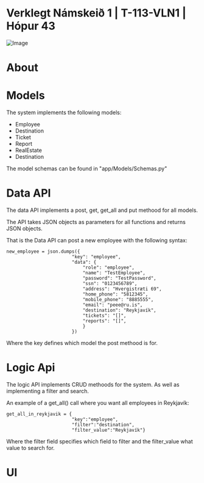 Verklegt Námskeið 1 | T-113-VLN1 | Hópur 43
===========================================
![Image](https://i.imgur.com/f9GuSPR.png "Poster")

# About

# Models

The system implements the following models:

- Employee
- Destination
- Ticket
- Report
- RealEstate
- Destination

The model schemas can be found in "app/Models/Schemas.py"

# Data API
The data API implements a post, get, get_all and put methood for all models. 

The API takes JSON objects as parameters for all functions and returns JSON objects.

That is the Data API can post a new employee with the following syntax:

    new_employee = json.dumps({
                            "key": "employee",
                            "data": {
                                "role": "employee",
                                "name": "TestEmployee",
                                "password": "TestPassword",
                                "ssn": "0123456789",
                                "address": "Hvergistræti 69",
                                "home_phone": "5812345",
                                "mobile_phone": "8885555",
                                "email": "peee@ru.is",
                                "destination": "Reykjavík",
                                "tickets": "[]",
                                "reports": "[]",
                                }
                            })

Where the key defines which model the post methood is for.

# Logic Api
The logic API implements CRUD methoods for the system. As well as implementing a filter and search.

An example of a get_all() call where you want all employees in Reykjavík:

    get_all_in_reykjavik = {
                            "key":"employee",
                            "filter":"destination", 
                            "filter_value":"Reykjavík"}

Where the filter field specifies which field to filter and the filter_value what value to search for. 

# UI
